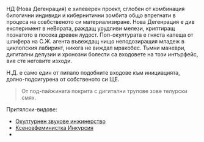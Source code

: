 НД (Нова Дегенрация) е хипеверен проект, сглобен от комбинация билогични индивиди и кибернитични зомбита общо впрегнати в процеса на совбственото си материализиране. Нова Дегенрация е див експеримент в неВярата, раждащ урудливи мелези, криптиращ познатото в посока древен лудост. Поп-окултурата е гняста капеща от шлифера на С.Ж. агента въвеждащ нищо неподозиращия младеж в циклопския лабиринт, никога не виждал мракобес. Тъмни маневри, дигитални делузии и хронозни болести са входовете на този интърфейс, вие сте неговите изходи.

Н.Д. е само един от пипало подобните входове към инициацията, долно-подсигурена от собственото си ЩЕ. 

> От под-пайжината покрита с дигитални трупове зове телурски смях.

Притялски-видове:

- [Окултурнен звукове инжинерство](https://soundcloud.com/vokestar)
- [Ксеновфеминистка Инкурсия](https://laboriacuboniks.net/manifesto/xenofeminism-a-politics-for-alienation/)
- 

